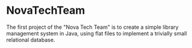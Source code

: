 # NovaTechTeam

The first project of the "Nova Tech Team" is to create a simple library
management system in Java, using flat files to implement a trivially small
relational database.
